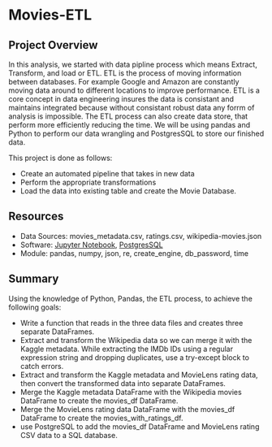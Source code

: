 # Movies-ETL

## Project Overview
In this analysis, we started with data pipline process which means Extract, Transform, and load or ETL. ETL is the process of moving information between
databases. For example Google and Amazon are constantly moving data around to different locations to improve performance. ETL is a core concept in data engineering 
insures the data is consistant and maintains integrated because without consistant robust data any forrm of analysis is impossible.
The ETL process can also create data store, that perform more efficiently reducing the time. We will be using pandas and Python to perform our data wrangling 
and PostgresSQL to store our finished data. 

This project is done as follows:
   - Create an automated pipeline that takes in new data
   - Perform the appropriate transformations
   - Load the data into existing table and create the Movie Database. 



## Resources
- Data Sources: movies_metadata.csv, ratings.csv, wikipedia-movies.json
- Software: [Jupyter Notebook](https://www.anaconda.com/products/individual), [PostgresSQL](https://www.enterprisedb.com/downloads/postgres-postgresql-downloads)
- Module: pandas, numpy, json, re, create_engine, db_password, time  


## Summary

Using the knowledge of Python, Pandas, the ETL process, to achieve the following goals: 
- Write a function that reads in the three data files and creates three separate DataFrames.
- Extract and transform the Wikipedia data so we can merge it with the Kaggle metadata. While extracting the IMDb IDs using a regular expression string and dropping duplicates,   use a try-except block to catch errors.
- Extract and transform the Kaggle metadata and MovieLens rating data, then convert the transformed data into separate DataFrames. 
- Merge the Kaggle metadata DataFrame with the Wikipedia movies DataFrame to create the movies_df DataFrame. 
- Merge the MovieLens rating data DataFrame with the movies_df DataFrame to create the movies_with_ratings_df.
- use PostgreSQL to add the movies_df DataFrame and MovieLens rating CSV data to a SQL database.

